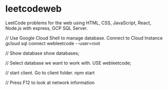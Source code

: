 # leetcodeweb
LeetCode problems for the web using HTML, CSS, JavaScript, React, Node.js with express, GCP SQL Server.

// Use Google Cloud Shell to manage database. Connect to Cloud Instance
gcloud sql connect webleetcode --user=root

// Show database
show databases;

// Select database we want to work with. 
USE webleetcode;

// start client. Go to client folder.
npm start

// Press F12 to look at network information